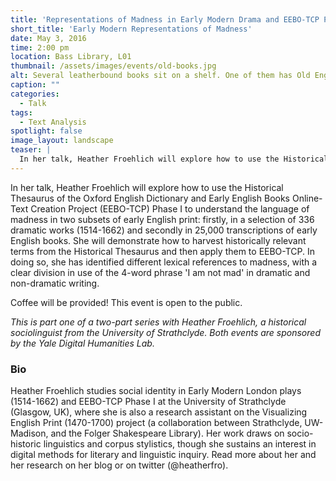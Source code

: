 ```yaml
---
title: 'Representations of Madness in Early Modern Drama and EEBO-TCP Phase I'
short_title: 'Early Modern Representations of Madness'
date: May 3, 2016
time: 2:00 pm
location: Bass Library, L01
thumbnail: /assets/images/events/old-books.jpg
alt: Several leatherbound books sit on a shelf. One of them has Old English text written along the spine
caption: ""
categories: 
  - Talk
tags:
  - Text Analysis
spotlight: false 
image_layout: landscape
teaser: |
  In her talk, Heather Froehlich will explore how to use the Historical Thesaurus of the Oxford English Dictionary and Early English Books Online-Text Creation Project.
--- 
```

In her talk, Heather Froehlich will explore how to use the Historical Thesaurus of the Oxford English Dictionary and Early English Books Online-Text Creation Project (EEBO-TCP) Phase I to understand the language of madness in two subsets of early English print: firstly, in a selection of 336 dramatic works (1514-1662) and secondly in 25,000 transcriptions of early English books. She will demonstrate how to harvest historically relevant terms from the Historical Thesaurus and then apply them to EEBO-TCP. In doing so, she has identified different lexical references to madness, with a clear division in use of the 4-word phrase 'I am not mad' in dramatic and non-dramatic writing.
   
Coffee will be provided! This event is open to the public.

*This is part one of a two-part series with Heather Froehlich, a historical sociolinguist from the University of Strathclyde. Both events are sponsored by the Yale Digital Humanities Lab.*
   
### Bio
Heather Froehlich studies social identity in Early Modern London plays (1514-1662) and EEBO-TCP Phase I at the University of Strathclyde (Glasgow, UK), where she is also a research assistant on the Visualizing English Print (1470-1700) project (a collaboration between Strathclyde, UW-Madison, and the Folger Shakespeare Library). Her work draws on socio-historic linguistics and corpus stylistics, though she sustains an interest in digital methods for literary and linguistic inquiry. Read more about her and her research on her blog or on twitter (@heatherfro).